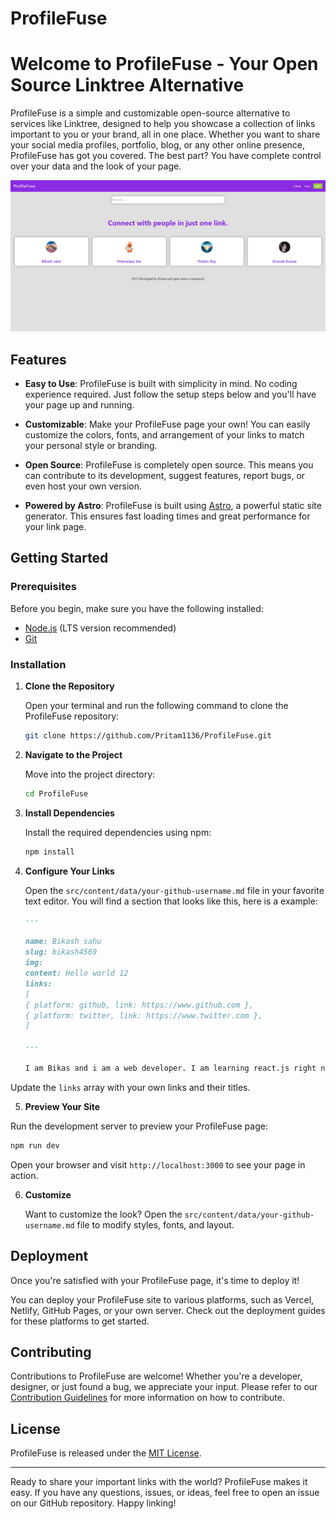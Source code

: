# ProfileFuse

# Welcome to ProfileFuse - Your Open Source Linktree Alternative

ProfileFuse is a simple and customizable open-source alternative to services like Linktree, designed to help you showcase a collection of links important to you or your brand, all in one place. Whether you want to share your social media profiles, portfolio, blog, or any other online presence, ProfileFuse has got you covered. The best part? You have complete control over your data and the look of your page.

![ProfileFuse screenshot](<public/Screenshot 2023-08-25 095554.png>)

## Features

- **Easy to Use**: ProfileFuse is built with simplicity in mind. No coding experience required. Just follow the setup steps below and you'll have your page up and running.
- **Customizable**: Make your ProfileFuse page your own! You can easily customize the colors, fonts, and arrangement of your links to match your personal style or branding.

- **Open Source**: ProfileFuse is completely open source. This means you can contribute to its development, suggest features, report bugs, or even host your own version.

- **Powered by Astro**: ProfileFuse is built using [Astro](https://astro.build/), a powerful static site generator. This ensures fast loading times and great performance for your link page.

## Getting Started

### Prerequisites

Before you begin, make sure you have the following installed:

- [Node.js](https://nodejs.org/) (LTS version recommended)
- [Git](https://git-scm.com/)

### Installation

1. **Clone the Repository**

   Open your terminal and run the following command to clone the ProfileFuse repository:

   ```bash
   git clone https://github.com/Pritam1136/ProfileFuse.git
   ```

2. **Navigate to the Project**

   Move into the project directory:

   ```bash
   cd ProfileFuse
   ```

3. **Install Dependencies**

   Install the required dependencies using npm:

   ```bash
   npm install
   ```

4. **Configure Your Links**

   Open the `src/content/data/your-github-username.md` file in your favorite text editor. You will find a section that looks like this, here is a example:

   ```md
   ---
   
   name: Bikash sahu
   slug: bikash4569
   img:
   content: Hello world 12
   links:
   [
   { platform: github, link: https://www.github.com },
   { platform: twitter, link: https://www.twitter.com },
   ]
   
   ---

   I am Bikas and i am a web developer. I am learning react.js right now.
   ```

Update the `links` array with your own links and their titles.

5. **Preview Your Site**

Run the development server to preview your ProfileFuse page:

```bash
npm run dev
```

Open your browser and visit `http://localhost:3000` to see your page in action.

6. **Customize**

   Want to customize the look? Open the `src/content/data/your-github-username.md` file to modify styles, fonts, and layout.

## Deployment

Once you're satisfied with your ProfileFuse page, it's time to deploy it!

You can deploy your ProfileFuse site to various platforms, such as Vercel, Netlify, GitHub Pages, or your own server. Check out the deployment guides for these platforms to get started.

## Contributing

Contributions to ProfileFuse are welcome! Whether you're a developer, designer, or just found a bug, we appreciate your input. Please refer to our [Contribution Guidelines](https://github.com/Pritam1136/ProfileFuse/blob/main/Contributing.md) for more information on how to contribute.

## License

ProfileFuse is released under the [MIT License](LICENSE).

---

Ready to share your important links with the world? ProfileFuse makes it easy. If you have any questions, issues, or ideas, feel free to open an issue on our GitHub repository. Happy linking!
